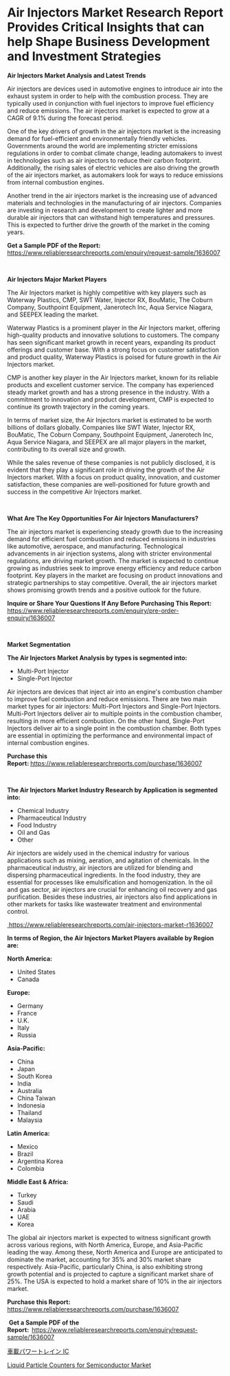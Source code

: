 <p><h1>Air Injectors Market Research Report Provides Critical Insights that can help Shape Business Development and Investment Strategies</h1></p><p><strong>Air Injectors Market Analysis and Latest Trends</strong></p>
<p><p>Air injectors are devices used in automotive engines to introduce air into the exhaust system in order to help with the combustion process. They are typically used in conjunction with fuel injectors to improve fuel efficiency and reduce emissions. The air injectors market is expected to grow at a CAGR of 9.1% during the forecast period.</p><p>One of the key drivers of growth in the air injectors market is the increasing demand for fuel-efficient and environmentally friendly vehicles. Governments around the world are implementing stricter emissions regulations in order to combat climate change, leading automakers to invest in technologies such as air injectors to reduce their carbon footprint. Additionally, the rising sales of electric vehicles are also driving the growth of the air injectors market, as automakers look for ways to reduce emissions from internal combustion engines.</p><p>Another trend in the air injectors market is the increasing use of advanced materials and technologies in the manufacturing of air injectors. Companies are investing in research and development to create lighter and more durable air injectors that can withstand high temperatures and pressures. This is expected to further drive the growth of the market in the coming years.</p></p>
<p><strong>Get a Sample PDF of the Report:&nbsp;</strong> <a href="https://www.reliableresearchreports.com/enquiry/request-sample/1636007">https://www.reliableresearchreports.com/enquiry/request-sample/1636007</a></p>
<p>&nbsp;</p>
<p><strong>Air Injectors Major Market Players</strong></p>
<p><p>The Air Injectors market is highly competitive with key players such as Waterway Plastics, CMP, SWT Water, Injector RX, BouMatic, The Coburn Company, Southpoint Equipment, Janerotech Inc, Aqua Service Niagara, and SEEPEX leading the market. </p><p>Waterway Plastics is a prominent player in the Air Injectors market, offering high-quality products and innovative solutions to customers. The company has seen significant market growth in recent years, expanding its product offerings and customer base. With a strong focus on customer satisfaction and product quality, Waterway Plastics is poised for future growth in the Air Injectors market. </p><p>CMP is another key player in the Air Injectors market, known for its reliable products and excellent customer service. The company has experienced steady market growth and has a strong presence in the industry. With a commitment to innovation and product development, CMP is expected to continue its growth trajectory in the coming years. </p><p>In terms of market size, the Air Injectors market is estimated to be worth billions of dollars globally. Companies like SWT Water, Injector RX, BouMatic, The Coburn Company, Southpoint Equipment, Janerotech Inc, Aqua Service Niagara, and SEEPEX are all major players in the market, contributing to its overall size and growth. </p><p>While the sales revenue of these companies is not publicly disclosed, it is evident that they play a significant role in driving the growth of the Air Injectors market. With a focus on product quality, innovation, and customer satisfaction, these companies are well-positioned for future growth and success in the competitive Air Injectors market.</p></p>
<p>&nbsp;</p>
<p><strong>What Are The Key Opportunities For Air Injectors Manufacturers?</strong></p>
<p><p>The air injectors market is experiencing steady growth due to the increasing demand for efficient fuel combustion and reduced emissions in industries like automotive, aerospace, and manufacturing. Technological advancements in air injection systems, along with stricter environmental regulations, are driving market growth. The market is expected to continue growing as industries seek to improve energy efficiency and reduce carbon footprint. Key players in the market are focusing on product innovations and strategic partnerships to stay competitive. Overall, the air injectors market shows promising growth trends and a positive outlook for the future.</p></p>
<p><strong>Inquire or Share Your Questions If Any Before Purchasing This Report:</strong> <a href="https://www.reliableresearchreports.com/enquiry/pre-order-enquiry/1636007">https://www.reliableresearchreports.com/enquiry/pre-order-enquiry/1636007</a></p>
<p>&nbsp;</p>
<p><strong>Market Segmentation</strong></p>
<p><strong>The Air Injectors Market Analysis by types is segmented into:</strong></p>
<p><ul><li>Multi-Port Injector</li><li>Single-Port Injector</li></ul></p>
<p><p>Air injectors are devices that inject air into an engine's combustion chamber to improve fuel combustion and reduce emissions. There are two main market types for air injectors: Multi-Port Injectors and Single-Port Injectors. Multi-Port Injectors deliver air to multiple points in the combustion chamber, resulting in more efficient combustion. On the other hand, Single-Port Injectors deliver air to a single point in the combustion chamber. Both types are essential in optimizing the performance and environmental impact of internal combustion engines.</p></p>
<p><strong>Purchase this Report:&nbsp;</strong><a href="https://www.reliableresearchreports.com/purchase/1636007">https://www.reliableresearchreports.com/purchase/1636007</a></p>
<p>&nbsp;</p>
<p><strong>The Air Injectors Market Industry Research by Application is segmented into:</strong></p>
<p><ul><li>Chemical Industry</li><li>Pharmaceutical Industry</li><li>Food Industry</li><li>Oil and Gas</li><li>Other</li></ul></p>
<p><p>Air injectors are widely used in the chemical industry for various applications such as mixing, aeration, and agitation of chemicals. In the pharmaceutical industry, air injectors are utilized for blending and dispersing pharmaceutical ingredients. In the food industry, they are essential for processes like emulsification and homogenization. In the oil and gas sector, air injectors are crucial for enhancing oil recovery and gas purification. Besides these industries, air injectors also find applications in other markets for tasks like wastewater treatment and environmental control.</p></p>
<p><a href="https://www.reliableresearchreports.com/air-injectors-market-r1636007">&nbsp;https://www.reliableresearchreports.com/air-injectors-market-r1636007</a></p>
<p><strong>In terms of Region, the Air Injectors Market Players available by Region are:</strong></p>
<p>
    <p> <strong> North America: </strong>
        <ul>
            <li>United States</li>
            <li>Canada</li>
        </ul>
        </p> 
    <p> <strong> Europe: </strong>
        <ul>
            <li>Germany</li>
            <li>France</li>
            <li>U.K.</li>
            <li>Italy</li>
            <li>Russia</li>
        </ul>
        </p> 
    <p> <strong> Asia-Pacific: </strong>
        <ul>
            <li>China</li>
            <li>Japan</li>
            <li>South Korea</li>
            <li>India</li>
            <li>Australia</li>
            <li>China Taiwan</li>
            <li>Indonesia</li>
            <li>Thailand</li>
            <li>Malaysia</li>
        </ul>
        </p> 
    <p> <strong> Latin America: </strong>
        <ul>
            <li>Mexico</li>
            <li>Brazil</li>
            <li>Argentina Korea</li>
            <li>Colombia</li>
        </ul>
        </p> 
    <p> <strong> Middle East & Africa: </strong>
        <ul>
            <li>Turkey</li>
            <li>Saudi</li>
            <li>Arabia</li>
            <li>UAE</li>
            <li>Korea</li>
        </ul>
    </p>
    </p>
<p><p>The global air injectors market is expected to witness significant growth across various regions, with North America, Europe, and Asia-Pacific leading the way. Among these, North America and Europe are anticipated to dominate the market, accounting for 35% and 30% market share respectively. Asia-Pacific, particularly China, is also exhibiting strong growth potential and is projected to capture a significant market share of 25%. The USA is expected to hold a market share of 10% in the air injectors market.</p></p>
<p><strong>Purchase this Report: </strong><a href="https://www.reliableresearchreports.com/purchase/1636007">https://www.reliableresearchreports.com/purchase/1636007</a></p>
<p>&nbsp;<strong>Get a Sample PDF of the Report:&nbsp;&nbsp;</strong><a href="https://www.reliableresearchreports.com/enquiry/request-sample/1636007">https://www.reliableresearchreports.com/enquiry/request-sample/1636007</a></p>
<p><strong></strong></p>
<p><p><a href="https://github.com/lababdou/Market-Research-Report-List-4/blob/main/7856402153510.md">車載パワートレイン IC</a></p><p><a href="https://view.publitas.com/reportprime-1/liquid-particle-counters-for-semiconductor-market-forecast-global-market-trends-and-analysis-from-2024-to-2031-covered-in-182-pages/">Liquid Particle Counters for Semiconductor Market</a></p></p>